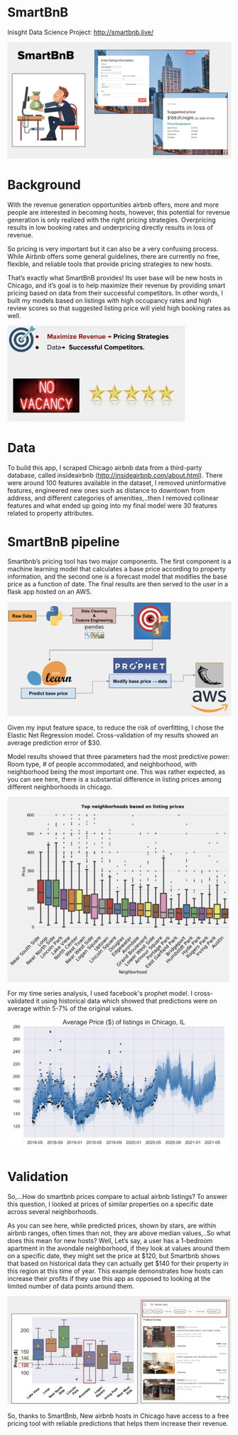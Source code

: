 # SmartBnB
Inisght Data Science Project: http://smartbnb.live/

![](ReadMe_Images/SmartBnB_Web.png)

# Background
With the revenue generation opportunities airbnb offers, more and more people are interested in becoming hosts,
however, this potential for revenue generation is only realized with the right pricing strategies. Overpricing results in low booking rates and underpricing directly results in loss of revenue.

So pricing is very important but it can also be a very confusing process.
While Airbnb offers some general guidelines, there are currently no free, flexible, and reliable tools that provide pricing strategies to new hosts.

That’s exactly what SmartBnB provides!
Its user base will be new hosts in Chicago, and it’s goal is to help maximize their revenue by providing smart pricing based on data from their successful competitors.
In other words, I built my models based on listings with high occupancy rates and high review scores so that suggested listing price will yield high booking rates as well.

<img src="/ReadMe_Images/Successful_competitors.png" width=400>

# Data
To build this app, I scraped Chicago airbnb data from a third-party database, called insideairbnb (http://insideairbnb.com/about.html). There were around 100 features available in the dataset, I removed uninformative features, engineered new ones such as distance to downtown from address, and different categories of amenities,..then I removed collinear features and what ended up going into my final model were 30 features related to property attributes.

# SmartBnB pipeline

Smartbnb’s pricing tool has two major components.
The first component is a machine learning model that calculates a base price according to property information, 
and the second one is a forecast model that modifies the base price as a function of date. 
The final results are then served to the user in a flask app hosted on an AWS.

![](ReadMe_Images/SmartBnB_Pipeline.png)

Given my input feature space, to reduce the risk of overfitting, I chose the Elastic Net Regression model. Cross-validation of my results showed an average prediction error of $30.

Model results showed that three parameters had the most predictive power: Room type, # of people accommodated, and neighborhood, with neighborhood being the most important one.
This was rather expected, as you can see here, there is a substantial difference in listing prices among different neighborhoods in chicago.

<img src="/ReadMe_Images/Neighborhood.png" width=500>


For my time series analysis, I used facebook's prophet model. I cross-validated it using historical data which showed that predictions were on average within 5-7% of the original values.

<img src="/ReadMe_Images/Price_Chicago_Time_Series.png" width=500>

# Validation

So,...How do smartbnb prices compare to actual airbnb listings? To answer this question, I looked at prices of similar properties on a specific date across several neighborhoods.

As you can see here, while predicted prices, shown by stars, are within airbnb ranges, often times than not, they are above median values,..So what does this mean for new hosts?
Well, Let’s say, a user has a 1-bedroom apartment in the avondale neighborhood, if they look at values around them on a specific date, they might set the price at $120, but Smartbnb shows that based on historical data they can actually get $140 for their property in this region at this time of year. This example demonstrates how hosts can increase their profits if they use this app as opposed to looking at the limited number of data points around them.


<img src="/ReadMe_Images/Validation.png" width=700>

So, thanks to SmartBnb, New airbnb hosts in Chicago have access to a free pricing tool with reliable predictions that helps them increase their revenue.
